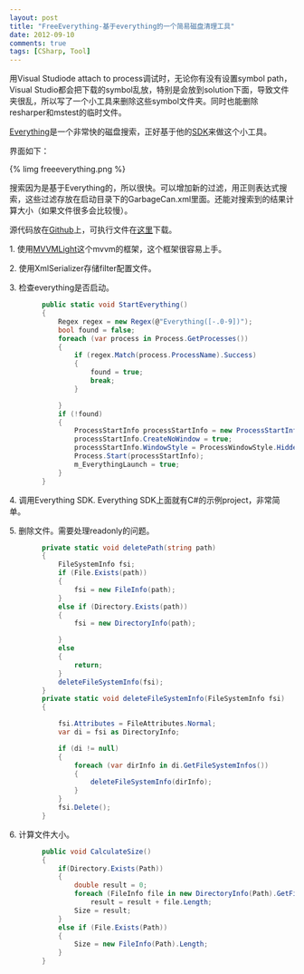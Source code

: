 ```yaml
---
layout: post
title: "FreeEverything-基于everything的一个简易磁盘清理工具"
date: 2012-09-10
comments: true
tags: [CSharp, Tool]
---
```

<p>用Visual Studiode attach to process调试时，无论你有没有设置symbol path，Visual Studio都会把下载的symbol乱放，特别是会放到solution下面，导致文件夹很乱，所以写了一个小工具来删除这些symbol文件夹。同时也能删除resharper和mstest的临时文件。</p>
<p><a href="http://www.voidtools.com/">Everything</a>是一个非常快的磁盘搜索，正好基于他的<a href="http://support.voidtools.com/everything/SDK">SDK</a>来做这个小工具。</p>
<p>界面如下：</p>

{% limg freeeverything.png %}

<p>搜索因为是基于Everything的，所以很快。可以增加新的过滤，用正则表达式搜索，这些过滤存放在启动目录下的GarbageCan.xml里面。还能对搜索到的结果计算大小（如果文件很多会比较慢）。</p>
<p>源代码放在<a href="https://github.com/fresky/FreeEverything">Github</a>上，可执行文件在<a href="https://github.com/fresky/FreeEverything/blob/master/FreeEverything.zip">这里</a>下载。</p>
<p>1. 使用<a href="http://www.galasoft.ch/mvvm/">MVVMLight</a>这个mvvm的框架，这个框架很容易上手。</p>
<p>2. 使用XmlSerializer存储filter配置文件。</p>
<p>3. 检查everything是否启动。</p>

```c#
		public static void StartEverything()
        {
            Regex regex = new Regex(@"Everything([-.0-9])");
            bool found = false;
            foreach (var process in Process.GetProcesses())
            {
                if (regex.Match(process.ProcessName).Success)
                {
                    found = true;
                    break;
                }

            }
            if (!found)
            {
                ProcessStartInfo processStartInfo = new ProcessStartInfo(@"ThirdParty\Everything.exe");
                processStartInfo.CreateNoWindow = true;
                processStartInfo.WindowStyle = ProcessWindowStyle.Hidden;
                Process.Start(processStartInfo);
                m_EverythingLaunch = true;
            }
        }
```

<p>4. 调用Everything SDK. Everything SDK上面就有C#的示例project，非常简单。</p>
<p>5. 删除文件。需要处理readonly的问题。</p>

```c#
		private static void deletePath(string path)
        {
            FileSystemInfo fsi;
            if (File.Exists(path))
            {
                fsi = new FileInfo(path);
            }
            else if (Directory.Exists(path))
            {
                fsi = new DirectoryInfo(path);

            }
            else
            {
                return;
            }
            deleteFileSystemInfo(fsi);
        }
        private static void deleteFileSystemInfo(FileSystemInfo fsi)
        {

            fsi.Attributes = FileAttributes.Normal;
            var di = fsi as DirectoryInfo;

            if (di != null)
            {
                foreach (var dirInfo in di.GetFileSystemInfos())
                {
                    deleteFileSystemInfo(dirInfo);
                }
            }
            fsi.Delete();
        }
```

<p>6. 计算文件大小。</p>

```c#
		public void CalculateSize()
        {
            if(Directory.Exists(Path))
            {
                double result = 0;
                foreach (FileInfo file in new DirectoryInfo(Path).GetFiles("*", SearchOption.AllDirectories))
                    result = result + file.Length;
                Size = result;
            }
            else if (File.Exists(Path))
            {
                Size = new FileInfo(Path).Length;
            }
        }
```